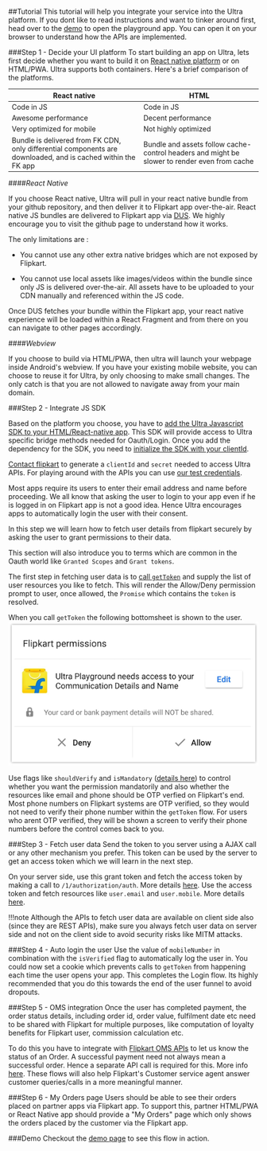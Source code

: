 ##Tutorial
This tutorial will help you integrate your service into the Ultra platform. If you dont like to read instructions and want to tinker around first, head over to the [demo](demo.md) to open the playground app. You can open it on your browser to understand how the APIs are implemented.

###Step 1 - Decide your UI platform
To start building an app on Ultra, lets first decide whether you want to build it on [React native platform](https://facebook.github.io/react-native/) or on HTML/PWA.
Ultra supports both containers. Here's a brief comparison of the platforms.

| **React native**          | **HTML**             |
|---------------------------|----------------------|
| Code in JS                | Code in JS           |
| Awesome performance       | Decent performance   |
| Very optimized for mobile | Not highly optimized |
| Bundle is delivered from FK CDN, only differential components are downloaded, and is cached within the FK app | Bundle and assets follow cache-control headers and might be slower to render even from cache | 

####*React Native*

If you choose React native, Ultra will pull in your react native bundle from your github repository, and then deliver it to Flipkart app over-the-air. React native JS bundles are delivered to Flipkart app via [DUS](https://github.com/Flipkart/DUS). We highly encourage you to visit the github page to understand how it works.

The only limitations are :

- You cannot use any other extra native bridges which are not exposed by Flipkart. 

- You cannot use local assets like images/videos within the bundle since only JS is delivered over-the-air. All assets have to be uploaded to your CDN manually and referenced within the JS code.

Once DUS fetches your bundle within the Flipkart app, your react native experience will be loaded within a React Fragment and from there on you can navigate to other pages accordingly.

####*Webview*

If you choose to build via HTML/PWA, then ultra will launch your webpage inside Android's webview. If you have your existing mobile website, you can choose to reuse it for Ultra, by only choosing to make small changes. The only catch is that you are not allowed to navigate away from your main domain.

###Step 2 - Integrate JS SDK

Based on the platform you choose, you have to [add the Ultra Javascript SDK to your HTML/React-native app](clients.md#step-1). This SDK will provide access to Ultra specific bridge methods needed for Oauth/Login. Once you add the dependency for the SDK, you need to [initialize the SDK with your clientId](clients.md#step-2).

[Contact flipkart](contact.md) to generate a `clientId` and `secret` needed to access Ultra APIs. For playing around with the APIs you can use [our test credentials](demo.md#test).

Most apps require its users to enter their email address and name before proceeding. We all know that asking the user to login to your app even if he is logged in on Flipkart app is not a good idea. Hence Ultra encourages apps to automatically login the user with their consent.

In this step we will learn how to fetch user details from flipkart securely by asking the user to grant permissions to their data.

This section will also introduce you to terms which are common in the Oauth world like `Granted Scopes`  and `Grant tokens`.

The first step in fetching user data is to [call `getToken`](clients.md#permissions-module) and supply the list of user resources you like to fetch. This will render the Allow/Deny permission prompt to user, once allowed, the `Promise` which contains the `token` is resolved.

When you call `getToken` the following bottomsheet is shown to the user.
![Permission prompt](img/permissions.png)

Use flags like `shouldVerify` and `isMandatory` ([details here](clients.md#permissions-module)) to control whether you want the permission mandatorily and also whether the resources like email and phone should be OTP verfied on Flipkart's end. Most phone numbers on Flipkart systems are OTP verified, so they would not need to verify their phone number within the `getToken` flow. For users who arent OTP verified, they will be shown a screen to verify their phone numbers before the control comes back to you. 

###Step 3 - Fetch user data
Send the token to you server using a AJAX call or any other mechanism you prefer. This token can be used by the server to get an access token which we will learn in the next step.

On your server side, use this grant token and fetch the access token by making a call to `/1/authorization/auth`. More details [here](backend.md#access-token-flow).
Use the access token and fetch resources like `user.email` and `user.mobile`. More details [here](backend.md#resource-fetching-flow).


!!!note 
	Although the APIs to fetch user data are available on client side also (since they are REST APIs), make sure you always fetch user data on server side and not on the client side to avoid security risks like MITM attacks.

###Step 4 - Auto login the user
Use the value of `mobileNumber` in combination with the `isVerified` flag to automatically log the user in. You could now set a cookie which prevents calls to `getToken` from happening each time the user opens your app. This completes the Login flow. Its highly recommended that you do this towards the end of the user funnel to avoid dropouts.

###Step 5 - OMS integration
Once the user has completed payment, the order status details, including order id, order value, fulfilment date etc need to be shared with Flipkart for multiple purposes, like computation of loyalty benefits for Flipkart user, commission calculation etc.

To do this you have to integrate with [Flipkart OMS APIs](oms.md) to let us know the status of an Order. A successful payment need not always mean a successful order. Hence a separate API call is required for this. More info [here](oms.md). These flows will also help Flipkart's Customer service agent answer customer queries/calls in a more meaningful manner.

###Step 6 - My Orders page
Users should be able to see their orders placed on partner apps via Flipkart app. To support this, partner HTML/PWA or React Native app should provide a "My Orders" page which only shows the orders placed by the customer via the Flipkart app.

###Demo
Checkout the [demo page](demo.md) to see this flow in action.

